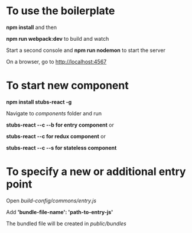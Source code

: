 To use the boilerplate
======================

**npm install** and then

**npm run webpack:dev** to build and watch

Start a second console and **npm run nodemon** to start the server

On a browser, go to <http://localhost:4567>

To start new component
======================

**npm install stubs-react -g**

Navigate to *components* folder and run

**stubs-react --c <component-name> --b for entry component** or

**stubs-react --c <component-name> for redux component** or

**stubs-react --c <component-name> --s for stateless component**

To specify a new or additional entry point
===================================

Open *build-config/commons/entry.js*

Add **'bundle-file-name': 'path-to-entry-js'**

The bundled file will be created in *public/bundles*
